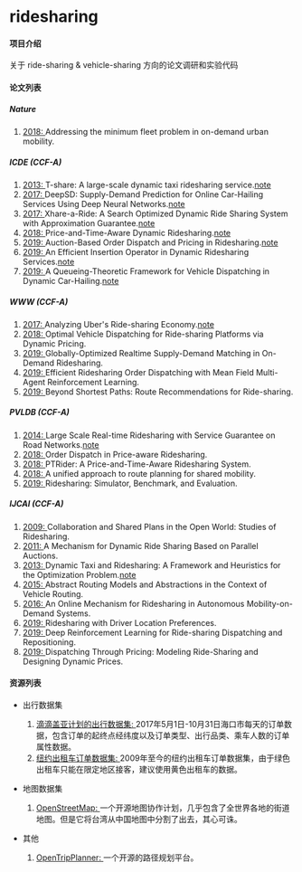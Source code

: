 # ridesharing

#### 项目介绍
关于 ride-sharing & vehicle-sharing 方向的论文调研和实验代码

#### 论文列表

##### Nature

1. [ 2018: ](https://www.nature.com/articles/s41586-018-0095-1)Addressing the minimum fleet problem in on-demand urban mobility.

##### ICDE (CCF-A)

1. [ 2013: ](https://ieeexplore.ieee.org/document/6544843)T-share: A large-scale dynamic taxi ridesharing service.[note](https://tong-yu-pluto.github.io/post/2020-2-4-1/)  
2. [ 2017: ](https://ieeexplore.ieee.org/document/7929980)DeepSD: Supply-Demand Prediction for Online Car-Hailing Services Using Deep Neural Networks.[note](https://tong-yu-pluto.github.io/post/2020-2-10-1/)
3. [ 2017: ](https://ieeexplore.ieee.org/document/7930052)Xhare-a-Ride: A Search Optimized Dynamic Ride Sharing System with Approximation Guarantee.[note](https://tong-yu-pluto.github.io/post/2020-2-12-1/)
4. [ 2018: ](https://ieeexplore.ieee.org/document/8509320)Price-and-Time-Aware Dynamic Ridesharing.[note](https://tong-yu-pluto.github.io/post/2020-2-17-1/)
5. [ 2019: ](https://ieeexplore.ieee.org/document/8731370)Auction-Based Order Dispatch and Pricing in Ridesharing.[note](https://tong-yu-pluto.github.io/post/2020-2-22-1/)
6. [ 2019: ](https://ieeexplore.ieee.org/document/8731569)An Efficient Insertion Operator in Dynamic Ridesharing Services.[note](https://github.com/Tong-Yu-Pluto/ridesharing)
7. [ 2019: ](https://ieeexplore.ieee.org/document/8731585)A Queueing-Theoretic Framework for Vehicle Dispatching in Dynamic Car-Hailing.[note](https://tong-yu-pluto.github.io/post/2020-2-23-1/)
   
##### WWW (CCF-A)

1. [ 2017: ](https://dl.acm.org/doi/10.1145/3041021.3054194)Analyzing Uber's Ride-sharing Economy.[note](https://tong-yu-pluto.github.io/post/2020-2-26-1/)
2. [ 2018: ](https://dl.acm.org/doi/10.1145/3184558.3186924)Optimal Vehicle Dispatching for Ride-sharing Platforms via Dynamic Pricing.
3. [ 2019: ](https://dl.acm.org/doi/10.1145/3308558.3313579)Globally-Optimized Realtime Supply-Demand Matching in On-Demand Ridesharing.
4. [ 2019: ](https://dl.acm.org/doi/10.1145/3308558.3313433)Efficient Ridesharing Order Dispatching with Mean Field Multi-Agent Reinforcement Learning.
5. [ 2019: ](https://dl.acm.org/doi/10.1145/3308558.3313465)Beyond Shortest Paths: Route Recommendations for Ride-sharing.
 
##### PVLDB (CCF-A)

1. [ 2014: ](http://www.vldb.org/pvldb/vol7/p2017-huang.pdf)Large Scale Real-time Ridesharing with Service Guarantee on Road Networks.[note](https://tong-yu-pluto.github.io/post/2020-2-7-1/)
2. [ 2018: ](http://www.vldb.org/pvldb/vol11/p853-zheng.pdf)Order Dispatch in Price-aware Ridesharing.
3. [ 2018: ](http://www.vldb.org/pvldb/vol11/p1938-chen.pdf)PTRider: A Price-and-Time-Aware Ridesharing System.
4. [ 2018: ](http://www.vldb.org/pvldb/vol11/p1633-tong.pdf)A unified approach to route planning for shared mobility.
5. [ 2019: ](http://www.vldb.org/pvldb/vol12/p1085-pan.pdf)Ridesharing: Simulator, Benchmark, and Evaluation.

##### IJCAI (CCF-A)

1. [ 2009: ](https://www.ijcai.org/Proceedings/09/Papers/041.pdf)Collaboration and Shared Plans in the Open World: Studies of Ridesharing.
2. [ 2011: ](https://www.ijcai.org/Proceedings/11/Papers/055.pdf)A Mechanism for Dynamic Ride Sharing Based on Parallel Auctions.
3. [ 2013: ](https://www.aaai.org/ocs/index.php/IJCAI/IJCAI13/paper/view/6779/7177)Dynamic Taxi and Ridesharing: A Framework and Heuristics for the Optimization Problem.[note](https://tong-yu-pluto.github.io/post/2020-2-5-1/)
4. [ 2015: ](https://www.ijcai.org/Proceedings/15/Papers/374.pdf)Abstract Routing Models and Abstractions in the Context of Vehicle Routing.
5. [ 2016: ](https://www.ijcai.org/Proceedings/16/Papers/074.pdf)An Online Mechanism for Ridesharing in Autonomous Mobility-on-Demand Systems.
6. [ 2019: ](https://www.ijcai.org/Proceedings/2019/0079.pdf)Ridesharing with Driver Location Preferences.
7. [ 2019: ](https://www.ijcai.org/Proceedings/2019/0958.pdf)Deep Reinforcement Learning for Ride-sharing Dispatching and Repositioning.
8. [ 2019: ](https://www.ijcai.org/Proceedings/2019/0024.pdf)Dispatching Through Pricing: Modeling Ride-Sharing and Designing Dynamic Prices.




#### 资源列表

+ 出行数据集

  1. [滴滴盖亚计划的出行数据集: ](https://outreach.didichuxing.com/research/opendata/)2017年5月1日-10月31日海口市每天的订单数据，包含订单的起终点经纬度以及订单类型、出行品类、乘车人数的订单属性数据。
  2. [纽约出租车订单数据集: ](https://www1.nyc.gov/site/tlc/about/tlc-trip-record-data.page)2009年至今的纽约出租车订单数据集，由于绿色出租车只能在限定地区接客，建议使用黄色出租车的数据。

+ 地图数据集

  1. [OpenStreetMap: ](https://download.geofabrik.de/)一个开源地图协作计划，几乎包含了全世界各地的街道地图。但是它将台湾从中国地图中分割了出去，其心可诛。

+ 其他

  1. [OpenTripPlanner: ](http://docs.opentripplanner.org/en/latest/)一个开源的路径规划平台。